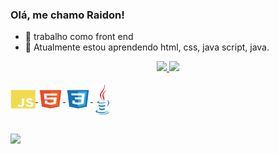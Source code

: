 ### Olá, me chamo Raidon!

- 🔭 trabalho como front end
- 🌱 Atualmente estou aprendendo html, css, java script, java.

<div align="center">
  <a href="https://github.com/raidon">
  <img height="180em" src="https://github-readme-stats.vercel.app/api?username=raidon1&show_icons=true&theme=dark&include_all_commits=true&count_private=true"/>
  <img height="180em" src="https://github-readme-stats.vercel.app/api/top-langs/?username=raidon1&layout=compact&langs_count=7&theme=dark"/>
</div>

  <div style="display: inline_block"><br>
  <img align="center" alt="Raidon-Js" height="30" width="40" src="https://raw.githubusercontent.com/devicons/devicon/master/icons/javascript/javascript-plain.svg">
  <img align="center" alt="Raidon-HTML" height="30" width="40" src="https://raw.githubusercontent.com/devicons/devicon/master/icons/html5/html5-original.svg">
  <img align="center" alt="Raidon-CSS" height="30" width="40" src="https://raw.githubusercontent.com/devicons/devicon/master/icons/css3/css3-original.svg">
  <img align="center" alt="Raidon-CSS" height="50" width="30" src="https://raw.githubusercontent.com/devicons/devicon/master/icons/java/java-original.svg">
  </div>
 
  ##
  <div> 
  
  <a href="https://www.linkedin.com/in/raidon-rodrigues-0713a25a/" target="_blank"><img src="https://img.shields.io/badge/-LinkedIn-%230077B5?style=for-the-badge&logo=linkedin&logoColor=white" target="_blank"></a> 
 
